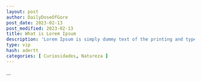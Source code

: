 ```yaml
---
layout: post
author: DailyDoseOfGore
post_date: 2023-02-13
post_modified: 2023-02-13
title: What is Lorem Ipsum
description: 'Lorem Ipsum is simply dummy text of the printing and typesetting industry. Lorem Ipsum has been the industry's standard dummy text ever since the 1500s, when an unknown printer took a galley of type and scrambled it to make a type specimen book. It has survived not only five centuries.'
type: vip
hash: adertt
categories: [ Curiosidades, Natureza ]
---
```


...